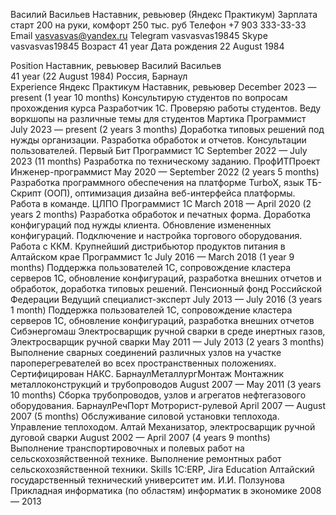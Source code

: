 Василий Васильев 
Наставник, ревьювер (Яндекс 
Практикум) 
Зарплата старт 200 на руки, 
комфорт 250 тыс. руб 
Телефон +7 903 333-33-33 
Email vasvasvas@yandex.ru 
Telegram vasvasvas19845 
Skype vasvasvas19845 
Возраст 41 year 
Дата 
рождения  22 August 1984 
  
Position 
Наставник, ревьювер 
Василий Васильев  
41 year (22 August 1984) 
Россия, Барнаул  
Experience 
Яндекс Практикум 
Наставник, ревьювер 
December 2023 — present (1 year 10 months) 
Консультирую студентов по вопросам прохождения курса Разработчик 1С. Проверяю работы 
студентов. Веду воркшопы на различные темы для студентов 
Мартика 
Программист 
July 2023 — present (2 years 3 months) 
Доработка типовых решений под нужды организации. Разработка обработок и отчетов. 
Консультации пользователей. 
Первый Бит 
Программист 1С 
September 2022 — July 2023 (11 months) 
Разработка по техническому заданию. 
ПрофИТПроект 
Инженер-программист 
May 2020 — September 2022 (2 years 5 months) 
Разработка программного обеспечения на платформе TurboX, язык ТБ-Скрипт (ООП), 
оптимизация дизайна веб-интерфейса платформы. Работа в команде. 
ЦЛПО 
Программист 1С 
March 2018 — April 2020 (2 years 2 months) 
Разработка обработок и печатных форма. Доработка конфигураций под нужды клиента. 
Обновление измененных конфигураций. Подключение и настройка торгового оборудования. 
Работа с ККМ. 
Крупнейший дистрибьютор продуктов питания в Алтайском крае 
Программист 1с 
July 2016 — March 2018 (1 year 9 months) 
Поддержка пользователей 1С, сопровождение кластера серверов 1С, обновление конфигураций, 
разработка внешних отчетов и обработок, доработка типовых решений. 
Пенсионный фонд Российской Федерации 
Ведущий специалист-эксперт 
July 2013 — July 2016 (3 years 1 month) 
Поддержка пользователей 1С, сопровождение кластера серверов 1С, обновление конфигураций, 
разработка внешних отчетов 
Сибэнергомаш 
Электросварщик ручной сварки в среде инертных газов, Электросварщик ручной сварки 
May 2011 — July 2013 (2 years 3 months) 
Выполнение сварных соединений различных узлов на участке пароперегревателей  во всех 
пространственных положениях. Сертифицирован НАКС. 
БарнаулМеталлургМонтаж 
Монтажник металлоконструкций и трубопроводов 
August 2007 — May 2011 (3 years 10 months) 
Сборка трубопроводов, узлов и агрегатов нефтегазового оборудования. 
БарнаулРечПорт 
Мотрорист-рулевой 
April 2007 — August 2007 (5 months) 
Обслуживание силовой установки теплохода. Управление теплоходом. 
Алтай 
Механизатор, электросварщик ручной дуговой сварки 
August 2002 — April 2007 (4 years 9 months) 
Выполнение транспортировочных и полевых работ на сельскохозяйственной технике. Выполнение 
ремонтных работ сельскохозяйственной техники. 
Skills 
1С:ERP, Jira 
Education 
Алтайский государственный технический университет им. И.И. Ползунова 
Прикладная информатика (по областям) информатик в экономике 
2008 — 2013
